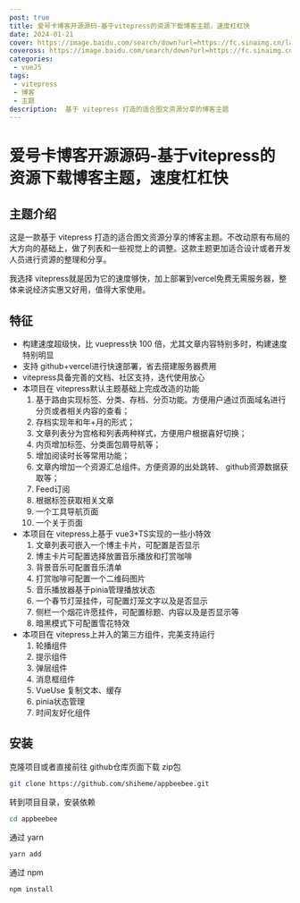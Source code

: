 ```yaml
---
post: true
title: 爱号卡博客开源源码-基于vitepress的资源下载博客主题，速度杠杠快
date: 2024-01-21
cover: https://image.baidu.com/search/down?url=https://fc.sinaimg.cn/large/6364aa43gy1hm1ie2tg0ej20k00dcwkd.jpg
coveross: https://image.baidu.com/search/down?url=https://fc.sinaimg.cn/large/6364aa43gy1hm1ieg9mrhj21400qodza.jpg
categories:
 - vueJS
tags:
 - vitepress
 - 博客
 - 主题
description:  基于 vitepress 打造的适合图文资源分享的博客主题
---
```

# 爱号卡博客开源源码-基于vitepress的资源下载博客主题，速度杠杠快

## 主题介绍
<ArticleCarousel :list="list" />

这是一款基于 vitepress 打造的适合图文资源分享的博客主题。不改动原有布局的大方向的基础上，做了列表和一些视觉上的调整。这款主题更加适合设计或者开发人员进行资源的整理和分享。

我选择 vitepress就是因为它的速度够快，加上部署到vercel免费无需服务器，整体来说经济实惠又好用，值得大家使用。


## 特征

- 构建速度超级快，比 vuepress快 100 倍，尤其文章内容特别多时，构建速度特别明显
- 支持 github+vercel进行快速部署，省去搭建服务器费用
- vitepress具备完善的文档、社区支持，迭代使用放心
- 本项目在 vitepress默认主题基础上完成改造的功能
    1. 基于路由实现标签、分类、存档、分页功能。方便用户通过页面域名进行分页或者相关内容的查看；
    2. 存档实现年和年+月的形式；
    3. 文章列表分为宫格和列表两种样式，方便用户根据喜好切换；
    4. 内页增加标签、分类面包屑导航等；
    5. 增加阅读时长等常用功能；
    6. 文章内增加一个资源汇总组件。方便资源的出处跳转、 github资源数据获取等；
    7. Feed订阅
    8. 根据标签获取相关文章
    9. 一个工具导航页面
    10. 一个关于页面
- 本项目在 vitepress上基于 vue3+TS实现的一些小特效
    1. 文章列表可嵌入一个博主卡片，可配置是否显示
    2. 博主卡片可配置选择放置音乐播放和打赏咖啡
    3. 背景音乐可配置音乐清单
    4. 打赏咖啡可配置一个二维码图片
    5. 音乐播放器基于pinia管理播放状态
    6. 一个春节灯笼挂件，可配置灯笼文字以及是否显示
    7. 侧栏一个烟花许愿挂件，可配置标题、内容以及是否显示等
    8. 暗黑模式下可配置雪花特效
- 本项目在 vitepress上并入的第三方组件，完美支持运行
    1. 轮播组件
    2. 提示组件
    3. 弹层组件
    4. 消息框组件
    5. VueUse 复制文本、缓存
    7. pinia状态管理
    8. 时间友好化组件

<ArticleLink via="post" :work="{
    title: 'shiheme/appbeebee',
    view: 'https://hk.aiyvyang.top/',
    github: 'shiheme/appbeebee',
    coveross: '',
    beecode: '',
    viewtit: '访问网站',
    wxwords: '',
    }" />

## 安装

克隆项目或者直接前往 github仓库页面下载 zip包

```bash
git clone https://github.com/shiheme/appbeebee.git
```

转到项目目录，安装依赖

```bash
cd appbeebee
```

通过 yarn

```bash
yarn add 
```

通过 npm

```bash
npm install
```


<script lang="ts" setup>
import { ref } from 'vue'
const list = ref([
{
    image:'https://image.baidu.com/search/down?url=https://fc.sinaimg.cn/large/6364aa43gy1hm0fdr08pnj22c01bqb29.jpg',
    title:'文章列表九宫格样式'
},
{
    image:'https://image.baidu.com/search/down?url=https://fc.sinaimg.cn/large/6364aa43gy1hm0fdr03guj22c01bqb29.jpg',
    title:'播放音乐+存档按年和年/月的形式'
},
    {
    image:'https://image.baidu.com/search/down?url=https://fc.sinaimg.cn/large/6364aa43gy1hm0fdq92lmj22c01bq1a2.jpg',
    title:'内页'
},
{
    image:'https://image.baidu.com/search/down?url=https://fc.sinaimg.cn/large/6364aa43gy1hm0fdqk4umj22c01bqk52.jpg',
    title:'工具导航'
},
{
    image:'https://image.baidu.com/search/down?url=https://fc.sinaimg.cn/large/6364aa43gy1hm0fdqppztj22c01bqqqb.jpg',
    title:'文章列表简约样式'
},
{
    image:'https://image.baidu.com/search/down?url=https://fc.sinaimg.cn/large/6364aa43gy1hm0fdqrdlzj22c01bq4hn.jpg',
    title:'Feed订阅'
},
{
    image:'https://image.baidu.com/search/down?url=https://fc.sinaimg.cn/large/6364aa43gy1hm0fdqyuaij22c01bqkee.jpg',
    title:'文章页内置资源汇总组件，方便点击查看出处'
},
{
    image:'https://image.baidu.com/search/down?url=https://fc.sinaimg.cn/large/6364aa43gy1hm0fdqzlnrj22c01bq4qp.jpg',
    title:'分页'
},
{
    image:'https://image.baidu.com/search/down?url=https://fc.sinaimg.cn/large/6364aa43gy1hm0fdr2dlbj22c01bqb29.jpg',
    title:'暗黑模式+标签点击切换'
}]);

</script>



